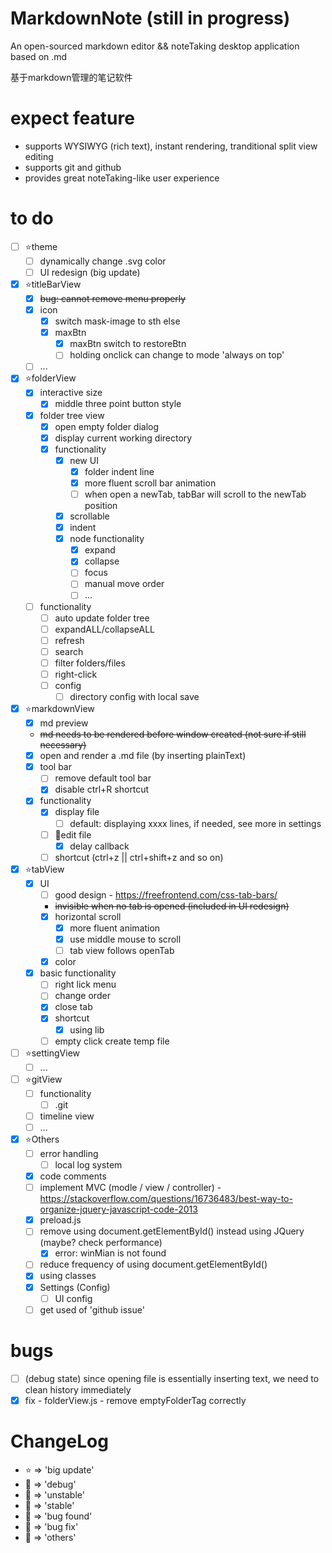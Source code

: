 # MarkdownNote (still in progress)
An open-sourced markdown editor && noteTaking desktop application based on .md

基于markdown管理的笔记软件

# expect feature

* supports WYSIWYG (rich text), instant rendering, tranditional split view editing
* supports git and github
* provides great noteTaking-like user experience

# to do
* [ ] ⭐theme
  * [ ] dynamically change .svg color
  * [ ] UI redesign (big update)
* [x] ⭐titleBarView
  * [x] ~~bug: cannot remove menu properly~~
  * [x] icon
    * [x] switch mask-image to sth else
    * [x] maxBtn
      * [x] maxBtn switch to restoreBtn
      * [ ] holding onclick can change to mode 'always on top'
  * [ ] ...
* [x] ⭐folderView
  * [x] interactive size
    * [x] middle three point button style
  * [x] folder tree view
    * [x] open empty folder dialog
    * [x] display current working directory
    * [x] functionality 
      * [x] new UI
        * [x] folder indent line
        * [x] more fluent scroll bar animation
        * [ ] when open a newTab, tabBar will scroll to the newTab position
      * [x] scrollable
      * [x] indent
      * [x] node functionality
        * [x] expand
        * [x] collapse
        * [ ] focus
        * [ ] manual move order
        * [ ] ...
  * [ ] functionality
    * [ ] auto update folder tree
    * [ ] expandALL/collapseALL
    * [ ] refresh
    * [ ] search
    * [ ] filter folders/files
    * [ ] right-click
    * [ ] config
      * [ ] directory config with local save
* [x] ⭐markdownView
  * [x] md preview
  * ~~md needs to be rendered before window created (not sure if still necessary)~~
  * [x] open and render a .md file (by inserting plainText)
  * [x] tool bar
    * [ ] remove default tool bar
    * [x] disable ctrl+R shortcut
  * [x] functionality
    * [x] display file
      * [ ] default: displaying xxxx lines, if needed, see more in settings
    * [ ] 🏃‍edit file
      * [x] delay callback
    * [ ] shortcut (ctrl+z || ctrl+shift+z and so on)
* [x] ⭐tabView
  * [x] UI
    * [ ] good design - https://freefrontend.com/css-tab-bars/
    * ~~invisible when no tab is opened (included in UI redesign)~~
    * [x] horizontal scroll
      * [x] more fluent animation
      * [x] use middle mouse to scroll
      * [ ] tab view follows openTab
    * [x] color
  * [x] basic functionality
    * [ ] right lick menu
    * [ ] change order
    * [x] close tab
    * [x] shortcut
      * [x] using lib
    * [ ] empty click create temp file
* [ ] ⭐settingView
  * [ ] ...
* [ ] ⭐gitView
  * [ ] functionality
    * [ ] .git
  * [ ] timeline view
  * [ ] ...
* [x] ⭐Others
  * [ ] error handling
    * [ ] local log system
  * [x] code comments
  * [ ] implement MVC (modle / view / controller) - https://stackoverflow.com/questions/16736483/best-way-to-organize-jquery-javascript-code-2013
  * [x] preload.js
  * [ ] remove using document.getElementById() instead using JQuery (maybe? check performance)
    * [x] error: winMian is not found
  * [ ] reduce frequency of using document.getElementById()
  * [x] using classes
  * [X] Settings (Config)
    * [ ] UI config
  * [ ] get used of 'github issue'

# bugs
* [ ] (debug state) since opening file is essentially inserting text, we need to clean history immediately
* [x] fix - folderView.js - remove emptyFolderTag correctly
# ChangeLog
* ⭐ => 'big update'
* 💙 => 'debug'
* 💛 => 'unstable'
* 💚 => 'stable'
* 🧡 => 'bug found'
* 🖤 => 'bug fix'
* 🤍 => 'others'
